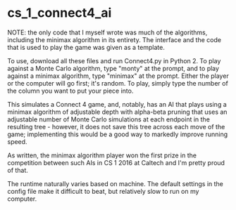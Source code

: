 # cs_1_connect4_ai
NOTE: the only code that I myself wrote was much of the algorithms, including the minimax algorithm in its entirety. The interface and the code that is used to play the game was given as a template.

To use, download all these files and run Connect4.py in Python 2. To play against a Monte Carlo algorithm, type "monty" at the prompt, and to play against a minimax algorithm, type "minimax" at the prompt. Either the player or the computer will go first; it's random. To play, simply type the number of the column you want to put your piece into.

This simulates a Connect 4 game, and, notably, has an AI that plays using a minimax algorithm of adjustable depth with alpha-beta pruning that uses an adjustable number of Monte Carlo simulations at each endpoint in the resulting tree - however, it does not save this tree across each move of the game; implementing this would be a good way to markedly improve running speed.

As written, the minimax algorithm player won the first prize in the competition between such AIs in CS 1 2016 at Caltech and I'm pretty proud of that.

The runtime naturally varies based on machine. The default settings in the config file make it difficult to beat, but relatively slow to run on my computer.
